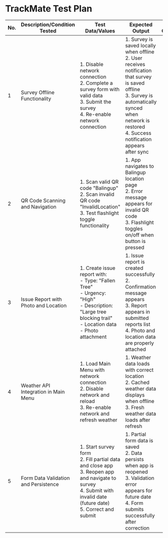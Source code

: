 # TrackMate Test Plan

| No. | Description/Condition Tested | Test Data/Values | Expected Output | Test Output | Passed (Y/N) |
|-----|------------------------------|------------------|-----------------|-------------|--------------|
| 1   | Survey Offline Functionality | 1. Disable network connection<br>2. Complete a survey form with valid data<br>3. Submit the survey<br>4. Re-enable network connection | 1. Survey is saved locally when offline<br>2. User receives notification that survey is saved offline<br>3. Survey is automatically synced when network is restored<br>4. Success notification appears after sync | | |
| 2   | QR Code Scanning and Navigation | 1. Scan valid QR code "Balingup"<br>2. Scan invalid QR code "InvalidLocation"<br>3. Test flashlight toggle functionality | 1. App navigates to Balingup location page<br>2. Error message appears for invalid QR code<br>3. Flashlight toggles on/off when button is pressed | | |
| 3   | Issue Report with Photo and Location | 1. Create issue report with:<br>- Type: "Fallen Tree"<br>- Urgency: "High"<br>- Description: "Large tree blocking trail"<br>- Location data<br>- Photo attachment | 1. Issue report is created successfully<br>2. Confirmation message appears<br>3. Report appears in submitted reports list<br>4. Photo and location data are properly attached | | |
| 4   | Weather API Integration in Main Menu | 1. Load Main Menu with network connection<br>2. Disable network and reload<br>3. Re-enable network and refresh weather | 1. Weather data loads with correct location<br>2. Cached weather data displays when offline<br>3. Fresh weather data loads after refresh | | |
| 5   | Form Data Validation and Persistence | 1. Start survey form<br>2. Fill partial data and close app<br>3. Reopen app and navigate to survey<br>4. Submit with invalid date (future date)<br>5. Correct and submit | 1. Partial form data is saved<br>2. Data persists when app is reopened<br>3. Validation error appears for future date<br>4. Form submits successfully after correction | | |
